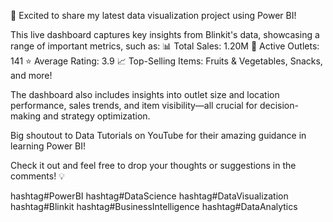🚀 Excited to share my latest data visualization project using Power BI!

This live dashboard captures key insights from Blinkit's data, showcasing a range of important metrics, such as:
📊 Total Sales: 1.20M
🏪 Active Outlets: 141
⭐ Average Rating: 3.9
📈 Top-Selling Items: Fruits & Vegetables, Snacks, and more!

The dashboard also includes insights into outlet size and location performance, sales trends, and item visibility—all crucial for decision-making and strategy optimization.

Big shoutout to Data Tutorials on YouTube for their amazing guidance in learning Power BI!
 
Check it out and feel free to drop your thoughts or suggestions in the comments! 💡

hashtag#PowerBI hashtag#DataScience hashtag#DataVisualization hashtag#Blinkit hashtag#BusinessIntelligence hashtag#DataAnalytics
